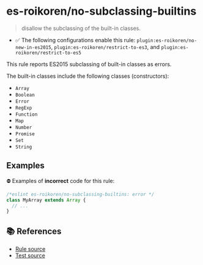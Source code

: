 # es-roikoren/no-subclassing-builtins
> disallow the subclassing of the built-in classes.

- ✅ The following configurations enable this rule: `plugin:es-roikoren/no-new-in-es2015`, `plugin:es-roikoren/restrict-to-es3`, and `plugin:es-roikoren/restrict-to-es5`

This rule reports ES2015 subclassing of built-in classes as errors.

The built-in classes include the following classes (constructors):

- `Array`
- `Boolean`
- `Error`
- `RegExp`
- `Function`
- `Map`
- `Number`
- `Promise`
- `Set`
- `String`

## Examples

⛔ Examples of **incorrect** code for this rule:

```js
/*eslint es-roikoren/no-subclassing-builtins: error */
class MyArray extends Array {
  // ...
}
```

## 📚 References

- [Rule source](https://github.com/roikoren755/eslint-plugin-es/blob/v1.0.1/src/rules/no-subclassing-builtins.ts)
- [Test source](https://github.com/roikoren755/eslint-plugin-es/blob/v1.0.1/tests/src/rules/no-subclassing-builtins.ts)
